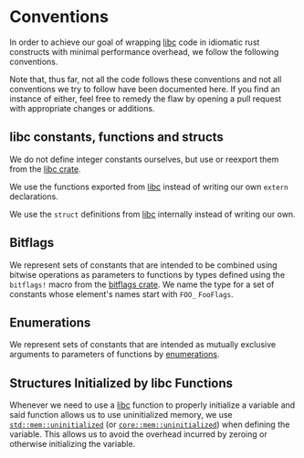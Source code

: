 # Conventions

In order to achieve our goal of wrapping [libc][libc] code in idiomatic rust
constructs with minimal performance overhead, we follow the following
conventions.

Note that, thus far, not all the code follows these conventions and not all
conventions we try to follow have been documented here. If you find an instance
of either, feel free to remedy the flaw by opening a pull request with
appropriate changes or additions.


## libc constants, functions and structs

We do not define integer constants ourselves, but use or reexport them from the
[libc crate][libc].

We use the functions exported from [libc][libc] instead of writing our own
`extern` declarations.

We use the `struct` definitions from [libc][libc] internally instead of writing
our own.

## Bitflags

We represent sets of constants that are intended to be combined using bitwise
operations as parameters to functions by types defined using the `bitflags!`
macro from the [bitflags crate][bitflags].
We name the type for a set of constants whose element's names start with `FOO_`
`FooFlags`.


## Enumerations

We represent sets of constants that are intended as mutually exclusive arguments
to parameters of functions by [enumerations][enum].


## Structures Initialized by libc Functions

Whenever we need to use a [libc][libc] function to properly initialize a
variable and said function allows us to use uninitialized memory, we use
[`std::mem::uninitialized`][std_uninitialized] (or [`core::mem::uninitialized`][core_uninitialized])
when defining the variable. This allows us to avoid the overhead incurred by
zeroing or otherwise initializing the variable.

[bitflags]: https://crates.io/crates/bitflags/
[core_uninitialized]: https://doc.rust-lang.org/core/mem/fn.uninitialized.html
[enum]: https://doc.rust-lang.org/reference.html#enumerations
[libc]: https://crates.io/crates/libc/
[std_uninitialized]: https://doc.rust-lang.org/std/mem/fn.uninitialized.html
